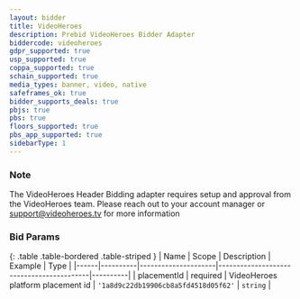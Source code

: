 ```yaml
---
layout: bidder
title: VideoHeroes
description: Prebid VideoHeroes Bidder Adapter
biddercode: videoheroes
gdpr_supported: true
usp_supported: true
coppa_supported: true
schain_supported: true
media_types: banner, video, native
safeframes_ok: true
bidder_supports_deals: true
pbjs: true
pbs: true
floors_supported: true
pbs_app_supported: true
sidebarType: 1
---
```


### Note

The VideoHeroes Header Bidding adapter requires setup and approval from the VideoHeroes team. Please reach out to your account manager or <support@videoheroes.tv> for more information

### Bid Params

{: .table .table-bordered .table-striped }
| Name | Scope    | Description         | Example                                  | Type     |
|------|----------|---------------------|------------------------------------------|----------|
| placementId  | required | VideoHeroes platform placement id | `'1a8d9c22db19906cb8a5fd4518d05f62'` | `string` |
